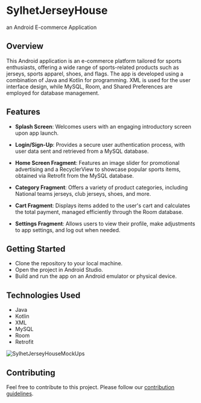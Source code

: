# SylhetJerseyHouse
an Android E-commerce Application

## Overview

This Android application is an e-commerce platform tailored for sports enthusiasts, offering a wide range of sports-related products such as jerseys, sports apparel, shoes, and flags. The app is developed using a combination of Java and Kotlin for programming. XML is used for the user interface design, while MySQL, Room, and Shared Preferences are employed for database management.

## Features

- **Splash Screen**: Welcomes users with an engaging introductory screen upon app launch.

- **Login/Sign-Up**: Provides a secure user authentication process, with user data sent and retrieved from a MySQL database.

- **Home Screen Fragment**: Features an image slider for promotional advertising and a RecyclerView to showcase popular sports items, obtained via Retrofit from the MySQL database.

- **Category Fragment**: Offers a variety of product categories, including National teams jerseys, club jerseys, shoes, and more.

- **Cart Fragment**: Displays items added to the user's cart and calculates the total payment, managed efficiently through the Room database.

- **Settings Fragment**: Allows users to view their profile, make adjustments to app settings, and log out when needed.

## Getting Started

- Clone the repository to your local machine.
- Open the project in Android Studio.
- Build and run the app on an Android emulator or physical device.

## Technologies Used

- Java
- Kotlin
- XML
- MySQL
- Room
- Retrofit

![SylhetJerseyHouseMockUps](https://github.com/mehadishakil/SylhetJerseyHouse/assets/112794443/94305319-c19c-483c-8af0-78a6180b4d84)

## Contributing

Feel free to contribute to this project. Please follow our [contribution guidelines](CONTRIBUTING.md).
